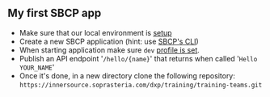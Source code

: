 ## My first SBCP app

* Make sure that our local environment is [setup](https://developers.sbcp.io/docs/current/development-guide/quickstart/environment-setup/)
* Create a new SBCP application (hint: use [SBCP's CLI](https://innersource.soprasteria.com/dxp/dxp-core/common-librairies/dxp-cli))
* When starting application make sure `dev` [profile is set](https://developers.sbcp.io/docs/current/development-guide/quickstart/environment-setup/#sbcp-common-libraries).
* Publish an API endpoint '`/hello/{name}`' that returns when called '`Hello YOUR_NAME`'
* Once it's done, in a new directory clone the following repository: `https://innersource.soprasteria.com/dxp/training/training-teams.git`